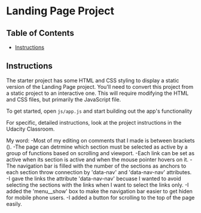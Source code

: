 # Landing Page Project

## Table of Contents

* [Instructions](#instructions)

## Instructions

The starter project has some HTML and CSS styling to display a static version of the Landing Page project. You'll need to convert this project from a static project to an interactive one. This will require modifying the HTML and CSS files, but primarily the JavaScript file.

To get started, open `js/app.js` and start building out the app's functionality

For specific, detailed instructions, look at the project instructions in the Udacity Classroom.


My word:
	-Most of my editing on comments that I made is between brackets ().
	-The page can detrmine which section must be selected as active by a group of functions based on scrolling and viewport.
	-Each link can be set as active when its section is active and when the mouse pointer hovers on it.
	-The navigation bar is filled with the number of the sections as anchors to each section throw connection by 'data-nav' and 'data-nav-nav' attributes.
	-I gave the links the attribute 'data-nav-nav' becuase I wanted to avoid selecting the sections with the links when I want to select the links only.
	-I added the 'menu__show' box to make the navigation bar easier to get hiden for mobile phone users.
	-I added a button for scrolling to the top of the page easily.